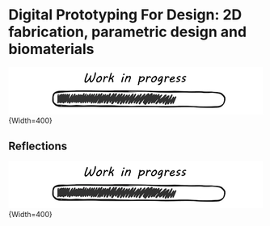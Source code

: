 # **Digital Prototyping For Design: 2D fabrication, parametric design and biomaterials**

![WIP](../../images/WIP.png){Width=400}


## Reflections
![WIP](../../images/WIP.png){Width=400}


